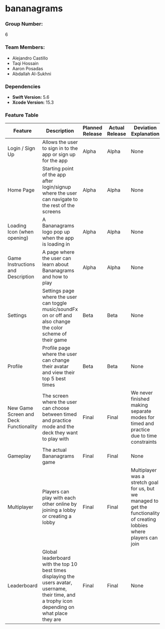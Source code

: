# bananagrams

### Group Number: 
6

### Team Members:
- Alejandro Castillo
- Taqi Hossain
- Aaron Posadas
- Abdallah Al-Sukhni

### Dependencies
- **Swift Version:** 5.6
- **Xcode Version:** 15.3

### Feature Table

| Feature               | Description | Planned Release | Actual Release | Deviation Explanation | Contribution                 |
|-----------------------|-------------|-----------------|----------------|-----------------------|------------------------------|
| Login / Sign Up       | Allows the user to sign in to the app or sign up for the app            | Alpha           | Alpha          | None                  | Abdallah (100%)              |
| Home Page             | Starting point of the app after login/signup where the user can navigate to the rest of the screens            | Alpha           | Alpha          | None                  | Taqi (100%)                  |
| Loading Icon (when opening) | A Bananagrams logo pop up when the app is loading in      | Alpha           | Alpha          | None                  | Aaron (100%)                 |
| Game Instructions and Description| A page where the user can learn about Bananagrams and how to play  | Alpha           | Alpha          | None                  | Alex (100%)                  |
| Settings              | Settings page where the user can toggle music/soundFx on or off and also change the color scheme of their game            | Beta            | Beta           | None                  | Taqi (50%), Abdallah (50%)   |
| Profile               | Profile page where the user can change their avatar and view their top 5 best times            | Beta            | Beta           | None                  | Abdallah (100%)              |
| New Game Screen and Deck Functionality | The screen where the user can choose between timed and practice mode and the deck they want to play with | Final        | Final          | We never finished making separate modes for timed and practice due to time constraints | Taqi (100%) |
| Gameplay              | The actual Bananagrams game           | Final           | Final          | None                  | Alex (100%)                  |
| Multiplayer           | Players can play with each other online by joining a lobby or creating a lobby            | Final           | Final          | Multiplayer was a stretch goal for us, but we managed to get the functionality of creating lobbies where players can join | Aaron (100%) |
| Leaderboard           | Global leaderboard with the top 10 best times displaying the users avatar, username, their time, and a trophy icon depending on what place they are            | Final           | Final          | None                  | Abdallah (100%)              |
